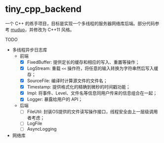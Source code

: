 # tiny_cpp_backend

一个 C++ 的练手项目，目标是实现一个多线程的服务器网络库后端。部分代码参考 [muduo](https://github.com/chenshuo/muduo)，并修改为 C++11 风格。

TODO 
- 多线程异步日志库
  - 前端
    - [x] FixedBuffer: 提供定长的缓存和相应的写入、重置等操作；
    - [x] LogStream: 重载 `<<` 操作符，将任意的输入转换为字符串然后写入缓存；
    - [x] SourceFile: 编译时计算源文件的文件名；
    - [x] Timestamp: 提供格式化的精确到微秒的时间戳功能；
    - [x] Impl: 将事件、Level、文件名等信息同用户传来的信息组合在一起；
    - [x] Logger: 暴露给用户的 API；
  - 后端
    - [ ] FileUtil: 封装OS提供的文件读写操作接口，线程安全由上一层级调用者考虑；
    - [ ] LogFile
    - [ ] AsyncLogging
- 网络库
